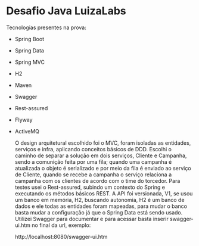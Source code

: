 # Desafio Java LuizaLabs

Tecnologias presentes na prova:  

* Spring Boot    
* Spring Data  
* Spring MVC
* H2
* Maven
* Swagger
* Rest-assured
* Flyway
* ActiveMQ

	O design arquitetural escolhido foi o MVC, foram isoladas as entidades, serviços e infra, aplicando conceitos básicos de DDD.
	Escolhi o caminho de separar a solução em dois serviços, Cliente e Campanha, sendo a comunição feita por uma fila; quando uma campanha é atualizada o objeto é serializado e por meio da fila é enviado ao serviço de Cliente, quando se recebe a campanha o serviço relaciona a campanha com os clientes de acordo com o time do torcedor.
	Para testes usei o Rest-assured, subindo um contexto do Spring e executando os métodos básicos REST.
	A API foi versionada, V1, se usou um banco em memória, H2, buscando autonomia, H2 é um banco de dados e ele todas as entidades foram mapeadas, para mudar o banco basta mudar a configuração já que o Spring Data está sendo usado.
	Utilizei Swagger para documentar e para acessar basta inserir swagger-ui.htm no final da url, exemplo:
  
  http://localhost:8080/swagger-ui.htm
